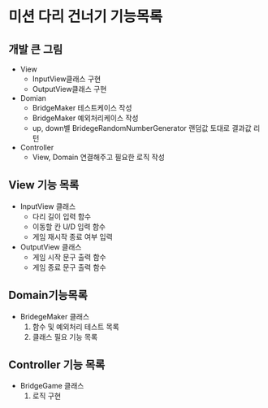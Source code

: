 # 미션 다리 건너기 기능목록

## 개발 큰 그림
- View
  - InputView클래스 구현
  - OutputView클래스 구현
- Domian
  - BridgeMaker 테스트케이스 작성
  - BridgeMaker 예외처리케이스 작성
  - up, down별 BridegeRandomNumberGenerator 랜덤값 토대로 결과값 리턴
- Controller
  - View, Domain 연결해주고 필요한 로직 작성

## View 기능 목록
- InputView 클래스
    - 다리 길이 입력 함수
    - 이동할 칸 U/D 입력 함수
    - 게임 재시작 종료 여부 입력
- OutputView 클래스
    - 게임 시작 문구 출력 함수
    - 게임 종료 문구 출력 함수

## Domain기능목록
- BridegeMaker 클래스 
  1. 함수 및 예외처리 테스트 목록 
  2. 클래스 필요 기능 목록

## Controller 기능 목록
- BridgeGame 클래스
  1. 로직 구현